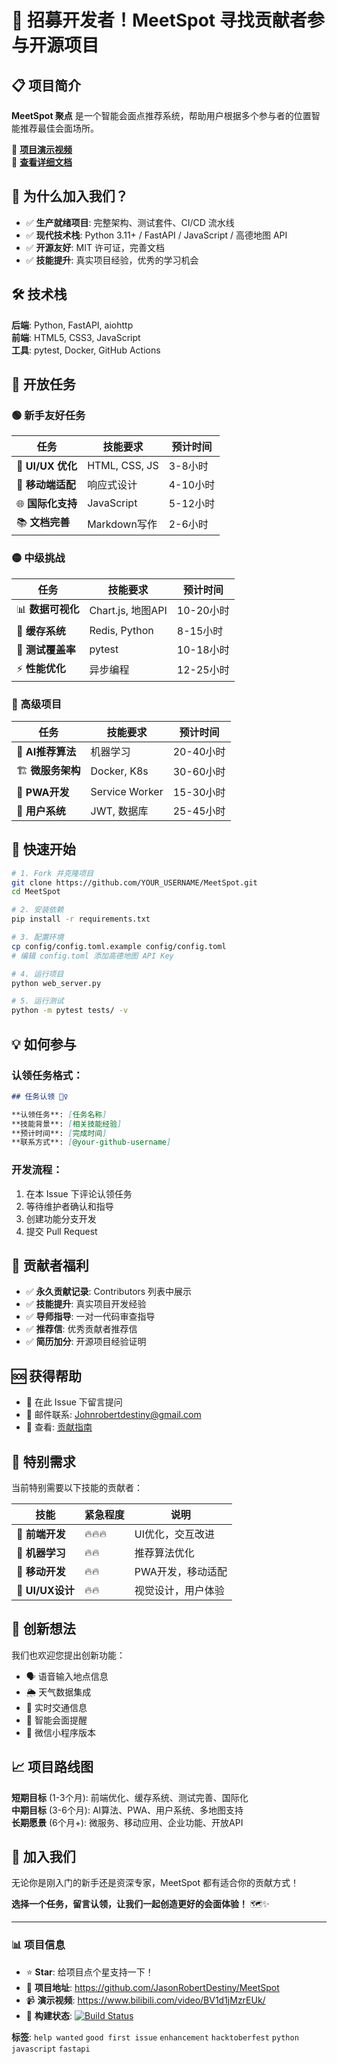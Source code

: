 # 🚀 招募开发者！MeetSpot 寻找贡献者参与开源项目

## 📋 项目简介

**MeetSpot 聚点** 是一个智能会面点推荐系统，帮助用户根据多个参与者的位置智能推荐最佳会面场所。

🎥 **[项目演示视频](https://www.bilibili.com/video/BV1d1jMzrEUk/)**  
📖 **[查看详细文档](https://github.com/JasonRobertDestiny/MeetSpot)**

## 🎯 为什么加入我们？

- ✅ **生产就绪项目**: 完整架构、测试套件、CI/CD 流水线
- ✅ **现代技术栈**: Python 3.11+ / FastAPI / JavaScript / 高德地图 API  
- ✅ **开源友好**: MIT 许可证，完善文档
- ✅ **技能提升**: 真实项目经验，优秀的学习机会

## 🛠️ 技术栈

**后端**: Python, FastAPI, aiohttp  
**前端**: HTML5, CSS3, JavaScript  
**工具**: pytest, Docker, GitHub Actions

## 📝 开放任务

### 🟢 新手友好任务

| 任务 | 技能要求 | 预计时间 |
|------|----------|----------|
| 🎨 **UI/UX 优化** | HTML, CSS, JS | 3-8小时 |
| 📱 **移动端适配** | 响应式设计 | 4-10小时 |
| 🌐 **国际化支持** | JavaScript | 5-12小时 |
| 📚 **文档完善** | Markdown写作 | 2-6小时 |

### 🟡 中级挑战

| 任务 | 技能要求 | 预计时间 |
|------|----------|----------|
| 📊 **数据可视化** | Chart.js, 地图API | 10-20小时 |
| 🔄 **缓存系统** | Redis, Python | 8-15小时 |
| 🧪 **测试覆盖率** | pytest | 10-18小时 |
| ⚡ **性能优化** | 异步编程 | 12-25小时 |

### 🔴 高级项目

| 任务 | 技能要求 | 预计时间 |
|------|----------|----------|
| 🤖 **AI推荐算法** | 机器学习 | 20-40小时 |
| 🏗️ **微服务架构** | Docker, K8s | 30-60小时 |
| 📱 **PWA开发** | Service Worker | 15-30小时 |
| 🔐 **用户系统** | JWT, 数据库 | 25-45小时 |

## 🚀 快速开始

```bash
# 1. Fork 并克隆项目
git clone https://github.com/YOUR_USERNAME/MeetSpot.git
cd MeetSpot

# 2. 安装依赖
pip install -r requirements.txt

# 3. 配置环境
cp config/config.toml.example config/config.toml
# 编辑 config.toml 添加高德地图 API Key

# 4. 运行项目
python web_server.py

# 5. 运行测试
python -m pytest tests/ -v
```

## 💡 如何参与

### 认领任务格式：

```markdown
## 任务认领 🙋‍♀️

**认领任务**: [任务名称]
**技能背景**: [相关技能经验]
**预计时间**: [完成时间]
**联系方式**: [@your-github-username]
```

### 开发流程：

1. 在本 Issue 下评论认领任务
2. 等待维护者确认和指导
3. 创建功能分支开发
4. 提交 Pull Request

## 🎁 贡献者福利

- ✅ **永久贡献记录**: Contributors 列表中展示
- ✅ **技能提升**: 真实项目开发经验
- ✅ **导师指导**: 一对一代码审查指导
- ✅ **推荐信**: 优秀贡献者推荐信
- ✅ **简历加分**: 开源项目经验证明

## 🆘 获得帮助

- 💬 在此 Issue 下留言提问
- 📧 邮件联系: [Johnrobertdestiny@gmail.com](mailto:Johnrobertdestiny@gmail.com)
- 📖 查看: [贡献指南](https://github.com/JasonRobertDestiny/MeetSpot/blob/main/CONTRIBUTING.md)

## 🌟 特别需求

当前特别需要以下技能的贡献者：

| 技能 | 紧急程度 | 说明 |
|------|----------|------|
| 🎨 **前端开发** | 🔥🔥🔥 | UI优化，交互改进 |
| 🤖 **机器学习** | 🔥🔥 | 推荐算法优化 |
| 📱 **移动开发** | 🔥🔥 | PWA开发，移动适配 |
| 🎨 **UI/UX设计** | 🔥🔥 | 视觉设计，用户体验 |

## 💭 创新想法

我们也欢迎您提出创新功能：

- 🗣️ 语音输入地点信息
- 🌦️ 天气数据集成  
- 🚗 实时交通信息
- 🔔 智能会面提醒
- 📱 微信小程序版本

## 📈 项目路线图

**短期目标** (1-3个月): 前端优化、缓存系统、测试完善、国际化  
**中期目标** (3-6个月): AI算法、PWA、用户系统、多地图支持  
**长期愿景** (6个月+): 微服务、移动应用、企业功能、开放API

## 🤝 加入我们

无论你是刚入门的新手还是资深专家，MeetSpot 都有适合你的贡献方式！

**选择一个任务，留言认领，让我们一起创造更好的会面体验！** 🗺️✨

---

### 📊 项目信息
- ⭐ **Star**: 给项目点个星支持一下！
- 🔗 **项目地址**: https://github.com/JasonRobertDestiny/MeetSpot
- 📹 **演示视频**: https://www.bilibili.com/video/BV1d1jMzrEUk/
- 🚀 **构建状态**: [![Build Status](https://github.com/JasonRobertDestiny/MeetSpot/workflows/CI%20Tests/badge.svg)](https://github.com/JasonRobertDestiny/MeetSpot/actions)

**标签**: `help wanted` `good first issue` `enhancement` `hacktoberfest` `python` `javascript` `fastapi`
